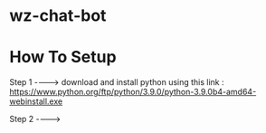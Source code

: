 # wz-chat-bot


# How To Setup

Step 1 ----> download and install python using this link : https://www.python.org/ftp/python/3.9.0/python-3.9.0b4-amd64-webinstall.exe

Step 2 ---->

